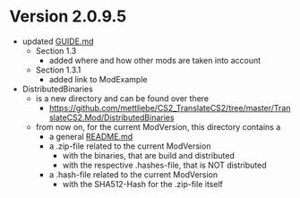 # Version 2.0.9.5
- updated [GUIDE.md](https://github.com/mettliebe/CS2_TranslateCS2/blob/master/TranslateCS2.Mod/GUIDE.md)
    - Section 1.3
        - added where and how other mods are taken into account
    - Section 1.3.1
        - added link to ModExample
- DistributedBinaries
    - is a new directory and can be found over there
        - https://github.com/mettliebe/CS2_TranslateCS2/tree/master/TranslateCS2.Mod/DistributedBinaries
    - from now on, for the current ModVersion, this directory contains a
        - a general [README.md](https://github.com/mettliebe/CS2_TranslateCS2/blob/master/TranslateCS2.Mod/DistributedBinaries/README.md)
        - a .zip-file related to the current ModVersion
            - with the binaries, that are build and distributed
            - with the respective .hashes-file, that is NOT distributed
        - a .hash-file related to the current ModVersion
            - with the SHA512-Hash for the .zip-file itself
